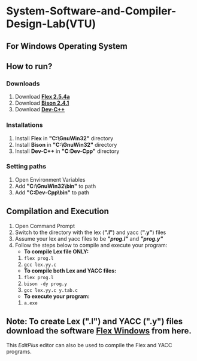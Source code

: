 
# System-Software-and-Compiler-Design-Lab(VTU)

## For Windows Operating System

## How to run?
### Downloads
1. Download [**Flex 2.5.4a**](http://gnuwin32.sourceforge.net/packages/flex.htm)
2. Download [**Bison 2.4.1**](http://gnuwin32.sourceforge.net/packages/bison.htm)
3. Download [**Dev-C++**](https://sourceforge.net/projects/orwelldevcpp/)
### Installations
1. Install **Flex** in **"C:\GnuWin32"** directory
2. Install **Bison** in **"C:\GnuWin32"** directory
3. Install **Dev-C++** in **"C:Dev-Cpp"** directory
### Setting paths
1. Open Environment Variables
2. Add **"C:\GnuWin32\bin"** to path
3. Add **"C:Dev-Cpp\bin"** to path

## Compilation and Execution
1. Open Command Prompt
2. Switch to the directory with the lex (**".l"**) and yacc (**".y"**) files
3. Assume your lex and yacc files to be ***"prog.l"*** and ***"prog.y"***
4. Follow the steps below to compile and execute your program:
	- **To compile Lex file ONLY:**
	1. `flex prog.l`
	2.  `gcc lex.yy.c`
	- **To compile both Lex and YACC files:**
	1.  `flex prog.l`
	2.  `bison -dy prog.y`
	3.  `gcc lex.yy.c y.tab.c`
	- **To execute your program:**
	1. `a.exe`

## Note: To create Lex (".l") and YACC (".y") files download the software [Flex Windows](https://drive.google.com/file/d/0B9D4jOdpRzZHNTVraV9rX280R0E/view) from here. 
This *EditPlus* editor can also be used to compile the Flex and YACC programs.